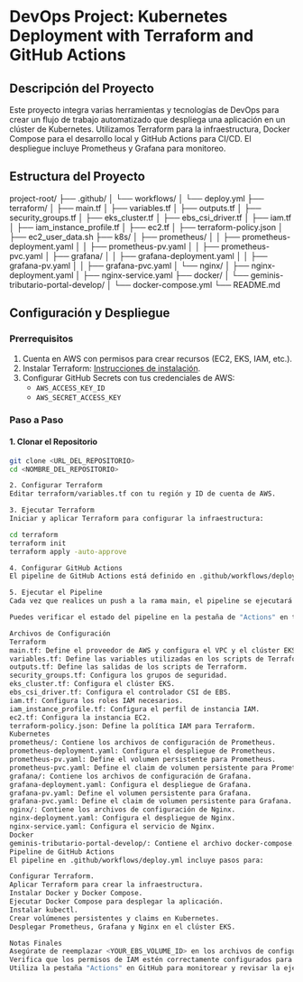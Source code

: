 # DevOps Project: Kubernetes Deployment with Terraform and GitHub Actions

## Descripción del Proyecto

Este proyecto integra varias herramientas y tecnologías de DevOps para crear un flujo de trabajo automatizado que despliega una aplicación en un clúster de Kubernetes. Utilizamos Terraform para la infraestructura, Docker Compose para el desarrollo local y GitHub Actions para CI/CD. El despliegue incluye Prometheus y Grafana para monitoreo.

## Estructura del Proyecto

project-root/
├── .github/
│ └── workflows/
│ └── deploy.yml
├── terraform/
│ ├── main.tf
│ ├── variables.tf
│ ├── outputs.tf
│ ├── security_groups.tf
│ ├── eks_cluster.tf
│ ├── ebs_csi_driver.tf
│ ├── iam.tf
│ ├── iam_instance_profile.tf
│ ├── ec2.tf
│ ├── terraform-policy.json
│ ├── ec2_user_data.sh
├── k8s/
│ ├── prometheus/
│ │ ├── prometheus-deployment.yaml
│ │ ├── prometheus-pv.yaml
│ │ ├── prometheus-pvc.yaml
│ ├── grafana/
│ │ ├── grafana-deployment.yaml
│ │ ├── grafana-pv.yaml
│ │ ├── grafana-pvc.yaml
│ └── nginx/
│ ├── nginx-deployment.yaml
│ ├── nginx-service.yaml
├── docker/
│ └── geminis-tributario-portal-develop/
│ └── docker-compose.yml
└── README.md


## Configuración y Despliegue

### Prerrequisitos

1. Cuenta en AWS con permisos para crear recursos (EC2, EKS, IAM, etc.).
2. Instalar Terraform: [Instrucciones de instalación](https://learn.hashicorp.com/tutorials/terraform/install-cli).
3. Configurar GitHub Secrets con tus credenciales de AWS:
   - `AWS_ACCESS_KEY_ID`
   - `AWS_SECRET_ACCESS_KEY`

### Paso a Paso

#### 1. Clonar el Repositorio

```sh
git clone <URL_DEL_REPOSITORIO>
cd <NOMBRE_DEL_REPOSITORIO>

2. Configurar Terraform
Editar terraform/variables.tf con tu región y ID de cuenta de AWS.

3. Ejecutar Terraform
Iniciar y aplicar Terraform para configurar la infraestructura:

cd terraform
terraform init
terraform apply -auto-approve

4. Configurar GitHub Actions
El pipeline de GitHub Actions está definido en .github/workflows/deploy.yml. Asegúrate de que los archivos necesarios están en sus respectivas ubicaciones.

5. Ejecutar el Pipeline
Cada vez que realices un push a la rama main, el pipeline se ejecutará automáticamente.

Puedes verificar el estado del pipeline en la pestaña de "Actions" en tu repositorio de GitHub.

Archivos de Configuración
Terraform
main.tf: Define el proveedor de AWS y configura el VPC y el clúster EKS.
variables.tf: Define las variables utilizadas en los scripts de Terraform.
outputs.tf: Define las salidas de los scripts de Terraform.
security_groups.tf: Configura los grupos de seguridad.
eks_cluster.tf: Configura el clúster EKS.
ebs_csi_driver.tf: Configura el controlador CSI de EBS.
iam.tf: Configura los roles IAM necesarios.
iam_instance_profile.tf: Configura el perfil de instancia IAM.
ec2.tf: Configura la instancia EC2.
terraform-policy.json: Define la política IAM para Terraform.
Kubernetes
prometheus/: Contiene los archivos de configuración de Prometheus.
prometheus-deployment.yaml: Configura el despliegue de Prometheus.
prometheus-pv.yaml: Define el volumen persistente para Prometheus.
prometheus-pvc.yaml: Define el claim de volumen persistente para Prometheus.
grafana/: Contiene los archivos de configuración de Grafana.
grafana-deployment.yaml: Configura el despliegue de Grafana.
grafana-pv.yaml: Define el volumen persistente para Grafana.
grafana-pvc.yaml: Define el claim de volumen persistente para Grafana.
nginx/: Contiene los archivos de configuración de Nginx.
nginx-deployment.yaml: Configura el despliegue de Nginx.
nginx-service.yaml: Configura el servicio de Nginx.
Docker
geminis-tributario-portal-develop/: Contiene el archivo docker-compose.yml para el despliegue de la aplicación.
Pipeline de GitHub Actions
El pipeline en .github/workflows/deploy.yml incluye pasos para:

Configurar Terraform.
Aplicar Terraform para crear la infraestructura.
Instalar Docker y Docker Compose.
Ejecutar Docker Compose para desplegar la aplicación.
Instalar kubectl.
Crear volúmenes persistentes y claims en Kubernetes.
Desplegar Prometheus, Grafana y Nginx en el clúster EKS.

Notas Finales
Asegúrate de reemplazar <YOUR_EBS_VOLUME_ID> en los archivos de configuración de volúmenes persistentes con los IDs de tus volúmenes EBS.
Verifica que los permisos de IAM estén correctamente configurados para permitir la creación y gestión de los recursos necesarios.
Utiliza la pestaña "Actions" en GitHub para monitorear y revisar la ejecución de tu pipeline.
